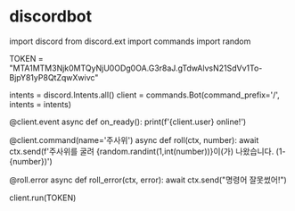 # discordbot
import discord
from discord.ext import commands
import random

TOKEN = "MTA1MTM3Njk0MTQyNjU0ODg0OA.G3r8aJ.gTdwAlvsN21SdVv1To-BjpY81yP8QtZqwXwivc"

intents = discord.Intents.all()
client = commands.Bot(command_prefix='/', intents = intents)


@client.event
async def on_ready():
    print(f'{client.user} online!')

@client.command(name='주사위')
async def roll(ctx, number):
    await ctx.send(f'주사위를 굴려 {random.randint(1,int(number))}이(가) 나왔습니다. (1-{number})')

@roll.error
async def roll_error(ctx, error):
    await ctx.send("명령어 잘못썼어!")

client.run(TOKEN)
